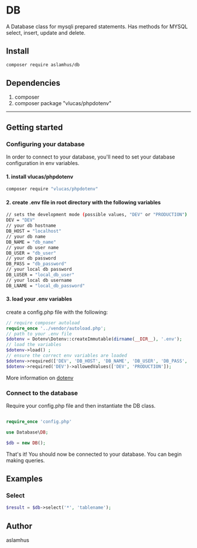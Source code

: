 # DB

A Database class for mysqli prepared statements. Has methods for MYSQL select, insert, update and delete.

## Install

```bash
composer require aslamhus/db
```

## Dependencies

1. composer
2. composer package "vlucas/phpdotenv"

---

## Getting started

### Configuring your database

In order to connect to your database, you'll need to set your database configuration in env variables.

#### 1. install vlucas/phpdotenv

```bash
composer require "vlucas/phpdotenv"
```

#### 2. create .env file in root directory with the following variables

```bash
// sets the development mode (possible values, "DEV" or "PRODUCTION")
DEV = "DEV"
// your db hostname
DB_HOST = "localhost"
// your db name
DB_NAME = "db_name"
// your db user name
DB_USER = "db_user"
// your db password
DB_PASS = "db_password"
// your local db password
DB_LUSER = "local_db_user"
// your local db username
DB_LNAME = "local_db_password"
```

#### 3. load your .env variables

create a config.php file with the following:

```php
// require composer autoload
require_once '../vendor/autoload.php';
// path to your .env file
$dotenv = Dotenv\Dotenv::createImmutable(dirname(__DIR__), '.env');
// load the variables
$dotenv->load() ;
// ensure the correct env variables are loaded
$dotenv->required(['DEV', 'DB_HOST', 'DB_NAME', 'DB_USER', 'DB_PASS', 'DB_LUSER', 'DB_LNAME'])->notEmpty();
$dotenv->required('DEV')->allowedValues(['DEV', 'PRODUCTION']);
```

More information on [dotenv](https://github.com/vlucas/phpdotenv)

### Connect to the database

Require your config.php file and then instantiate the DB class.

```php

require_once 'config.php'

use Database\DB;

$db = new DB();

```

That's it! You should now be connected to your database. You can begin making queries.

## Examples

### Select

```php
$result = $db->select('*', 'tablename');
```

## Author

aslamhus
